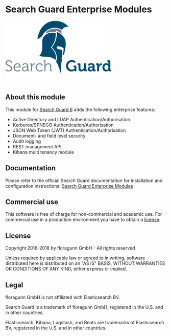 # Search Guard Enterprise Modules

![Logo](https://raw.githubusercontent.com/floragunncom/sg-assets/master/logo/sg_dlic_small.png) 

## About this module
This module for [Search Guard 6](https://github.com/floragunncom/search-guard) adds the following enterprise features:

* Active Directory and LDAP Authentication/Authorisation
* Kerberos/SPNEGO Authentication/Authorisation
* JSON Web Token (JWT) Authentication/Authorisation
* Document- and field level security
* Audit logging
* REST management API
* Kibana multi tenancy module

## Documentation
Please refer to the official Search Guard documentation for installation and configuration instructions:
[Search Guard Enterprise Modules](http://docs.search-guard.com/latest/enterprise-modules)

## Commercial use
This software is free of charge for non-commercial and academic use. For commercial use in a production environment you have to obtain a [license](https://search-guard.com/licensing/). 

## License
Copyright 2016-2018 by floragunn GmbH - All rights reserved 

Unless required by applicable law or agreed to in writing, software
distributed here is distributed on an "AS IS" BASIS,
WITHOUT WARRANTIES OR CONDITIONS OF ANY KIND, either express or implied.

## Legal
floragunn GmbH is not affiliated with Elasticsearch BV.

Search Guard is a trademark of floragunn GmbH, registered in the U.S. and in other countries.

Elasticsearch, Kibana, Logstash, and Beats are trademarks of Elasticsearch BV, registered in the U.S. and in other countries.
